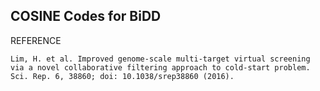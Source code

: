 ## COSINE Codes for BiDD

REFERENCE
```
Lim, H. et al. Improved genome-scale multi-target virtual screening via a novel collaborative filtering approach to cold-start problem. Sci. Rep. 6, 38860; doi: 10.1038/srep38860 (2016).
```
